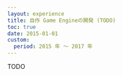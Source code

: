 ```yaml
---
layout: experience
title: 自作 Game Engineの開発 (TODO)
toc: true
date: 2015-01-01
custom:
  period: 2015 年 〜 2017 年
---
```


TODO